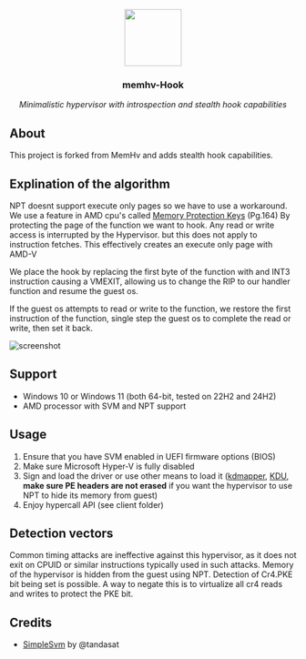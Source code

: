 <p align="center">
    <img width="100px" height="auto" src="assets/chip-icon.png" />
    <h3 align="center">memhv-Hook</h3>
    <p align="center"><i>Minimalistic hypervisor with introspection and stealth hook capabilities</i></p>
</p>

## About
This project is forked from MemHv and adds stealth hook capabilities. 

## Explination of the algorithm

NPT doesnt support execute only pages so we have to use a workaround. 
We use a feature in AMD cpu's called [Memory Protection Keys](https://www.amd.com/content/dam/amd/en/documents/processor-tech-docs/programmer-references/24593.pdf) (Pg.164)
By protecting the page of the function we want to hook. Any read or write access is interrupted by the Hypervisor. but this does not apply to instruction fetches. This effectively creates an execute only page with AMD-V

We place the hook by replacing the first byte of the function with and INT3 instruction causing a VMEXIT, allowing us to change the RIP to our handler function and resume the guest os.

If the guest os attempts to read or write to the function, we restore the first instruction of the function, single step the guest os to complete the read or write, then set it back.


![screenshot](assets/screenshot.png)

## Support
- Windows 10 or Windows 11 (both 64-bit, tested on 22H2 and 24H2)
- AMD processor with SVM and NPT support

## Usage
1. Ensure that you have SVM enabled in UEFI firmware options (BIOS)
2. Make sure Microsoft Hyper-V is fully disabled
3. Sign and load the driver or use other means to load it ([kdmapper](https://github.com/TheCruZ/kdmapper), [KDU](https://github.com/hfiref0x/KDU), **make sure PE headers are not erased** if you want the hypervisor to use NPT to hide its memory from guest)
4. Enjoy hypercall API (see client folder)

## Detection vectors
Common timing attacks are ineffective against this hypervisor, as it does not exit on CPUID or similar instructions typically used in such attacks. Memory of the hypervisor is hidden from the guest using NPT.
Detection of Cr4.PKE bit being set is possible. A way to negate this is to virtualize all cr4 reads and writes to protect the PKE bit.

## Credits
- [SimpleSvm](https://github.com/tandasat/SimpleSvm) by @tandasat
